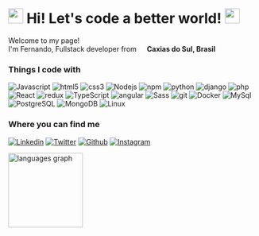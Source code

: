 <h1><img src="https://emojis.slackmojis.com/emojis/images/1643514689/6910/blob_smile.png?1643514689" width="30"/> Hi! Let's code a better world! <img src="https://emojis.slackmojis.com/emojis/images/1643510213/37910/earth.png?1643510213" width="30"/></h1>
<p>Welcome to my page! </br> I'm Fernando, Fullstack developer from <img src="https://cdn-icons-png.flaticon.com/512/197/197386.png" width="13"/> <b>Caxias do Sul, Brasil</b></p>
<h3>Things I code with</h3>

<p>
  <img alt="Javascript" src="https://img.shields.io/badge/-Javascript-F7DF1E?style=flat-square&logo=javascript&logoColor=white" />
  <img alt="html5" src="https://img.shields.io/badge/-HTML5-E34F26?style=flat-square&logo=html5&logoColor=white" />
  <img alt="css3" src="https://img.shields.io/badge/-CSS3-1572B6?style=flat-square&logo=css3&logoColor=white" />
  <img alt="Nodejs" src="https://img.shields.io/badge/-Nodejs-43853d?style=flat-square&logo=Node.js&logoColor=white" />
  <img alt="npm" src="https://img.shields.io/badge/-NPM-CB3837?style=flat-square&logo=npm&logoColor=white" />
  <img alt="python" src="https://img.shields.io/badge/-Python-3776AB?style=flat-square&logo=python&logoColor=white" />
  <img alt="django" src="https://img.shields.io/badge/-Django-092E20?style=flat-square&logo=django&logoColor=white" />
  <img alt="php" src="https://img.shields.io/badge/-PHP-777BB4?style=flat-square&logo=php&logoColor=white" />
  <img alt="React" src="https://img.shields.io/badge/-React-45b8d8?style=flat-square&logo=react&logoColor=white" />
  <img alt="redux" src="https://img.shields.io/badge/-Redux-764ABC?style=flat-square&logo=redux&logoColor=white" />
  <img alt="TypeScript" src="https://img.shields.io/badge/-TypeScript-007ACC?style=flat-square&logo=typescript&logoColor=white" />
  <img alt="angular" src="https://img.shields.io/badge/-Angular-DD0031?style=flat-square&logo=angular&logoColor=white" />
  <img alt="Sass" src="https://img.shields.io/badge/-Sass-CC6699?style=flat-square&logo=sass&logoColor=white" />
  <img alt="git" src="https://img.shields.io/badge/-Git-F05032?style=flat-square&logo=git&logoColor=white" />
  <img alt="Docker" src="https://img.shields.io/badge/-Docker-46a2f1?style=flat-square&logo=docker&logoColor=white" />
  <img alt="MySql" src="https://img.shields.io/badge/-MySQL-4479A1?style=flat-square&logo=MySql&logoColor=white" />
  <img alt="PostgreSQL" src="https://img.shields.io/badge/-PostgreSQL-4169E1?style=flat-square&logo=postgresql&logoColor=white" />
  <img alt="MongoDB" src="https://img.shields.io/badge/-MongoDB-13aa52?style=flat-square&logo=mongodb&logoColor=white" />
  <img alt="Linux" src="https://img.shields.io/badge/-Linux-E95420?style=flat-square&logo=ubuntu&logoColor=white" />
</p>
<h3>Where you can find me</h3>
<p>
  <a href="https://www.linkedin.com/in/fernando-ghinzelli"><img alt="Linkedin" src="https://img.shields.io/badge/-Linkedin-0A66C2?style=for-the-badge&logo=linkedin&logoColor=white" /></a>
  <a href="https://www.twitter.com/fghinzelli"><img alt="Twitter" src="https://img.shields.io/badge/-Twitter-1D9BF0?style=for-the-badge&logo=twitter&logoColor=white" /></a>
  <a href="https://www.github.com/fghinzelli"><img alt="Github" src="https://img.shields.io/badge/-Github-181717?style=for-the-badge&logo=github&logoColor=white" /></a>
  <a href="https://www.instagram.com/fghinzelli"><img alt="Instagram" src="https://img.shields.io/badge/-Instagram-E4405F?style=for-the-badge&logo=instagram&logoColor=white" /></a>

</p>
<img src="https://github-readme-stats.vercel.app/api/top-langs?locale=en&hide_title=false&layout=compact&card_width=320&langs_count=5&theme=dracula&hide_border=false&username=fghinzelli" height="150" alt="languages graph"  />

